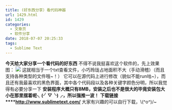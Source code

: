 ```yaml
---
title: (好东西分享）看代码神器
url: 1429.html
id: 1429
categories:
  - 文章页
  - 软件分享
date: 2018-07-07 20:25:33
tags:
  - Sublime Text
---
```


**今天给大家分享一个看代码的好东西** 不得不说我挺喜欢这个软件的，先上效果图： ![](http://47.100.4.8/wp-content/uploads/2018/07/QQ图片20180707201925.png) 这就相当于一个txt查看文件，小巧玲珑占地面积不大（手动滑稽）（而且支持各种类型的文件哦~！） 它可以在源代码上进行修改（貌似不能run咕~），而且还有我最喜欢的黑色界面，其中各个代码段以及各种关键字颜色分明，所以我觉得有必要分享一下 **安装程序大概只有8MB，安装之后也不是很大的毕竟安装包大小在那里摆着呢╮(╯▽╰)╭，所以强推一波！** **下载链接****http://www.sublimetext.com/** 大家有兴趣的可以自行下载，\\(^o^)/~